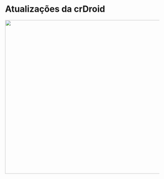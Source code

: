 # Atualizações da crDroid
<img src="https://thecustomrom.com/ciqimoq/uploads/2021/07/CrDroid-Rom-768x390.jpg" width="700px" height="500px" align="center">
